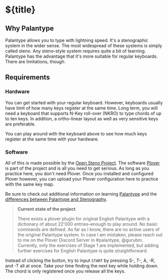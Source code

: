 # ${title}

## Why Palantype

Palantype allows you to type with lightning speed. It's a stenographic system in the wider sense. The most widespread of these systems is simply called steno. Any steno-style system requires quite a bit of learning. Palantype has the advantage that it's more suitable for regular keyboards. There are limitations, though.

## Requirements

### Hardware

You can get started with your regular keyboard. However, keyboards usually have limit of how many keys register at the same time. Long term, you will need a keyboard that supports N-Key roll-over (NKRO) to type chords of up to ten keys. In addition, a ortho-linear layout as well as very sensitive keys are preferable.

You can play around with the keyboard above to see how much keys register at the same time with your hardware.

<!--separator-->

### Software

All of this is made possible by the [Open Steno Project](http://www.openstenoproject.org/). The software [Plover](http://www.openstenoproject.org/plover/) is part of the project and is all you need to get serious. As long as you practice here, you don't need Plover. Once you installed and configured Plover however, you can upload your Plover configuration here to practice with the same key map.

Be sure to check out additional information on learning [Palantype](http://www.openstenoproject.org/palantype/tutorial/2016/08/21/learn-palantype.html) and the [differences between Palantype and Stenography](http://www.openstenoproject.org/palantype/palantype/2016/08/21/palan-versus-steno.html).

> **Current state of the project**
>
> There exists a plover plugin for original English Palantype with a dictionary of about 22'000 entries–enough to play around. No basic commands are defined. As far as I know, there are no active users of the original Palantype system. In case I am mistaken, please reach out to me on the Plover Discord Server in #palantype, @gurubm. Currently, only the exercises of Stage 1 are implemented, but adding further exercises for English Palantype is quite straightforward.

<!--seperator-->

Instead of clicking the button, try to input `START` by pressing S-, T-, A, -R, and -T all at once. Take your time finding the next key while holding down. The chord is only registered once you release all the keys.
